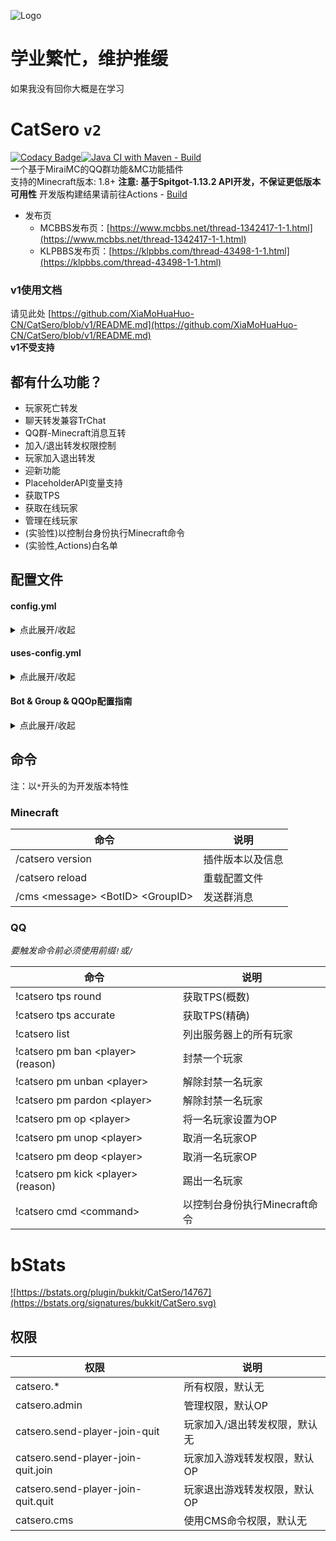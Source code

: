 ![Logo](https://repository-images.githubusercontent.com/460782323/9e8de950-9a9b-4063-b180-ac1e3c2c6a14)

# 学业繁忙，维护推缓

如果我没有回你大概是在学习

# CatSero `v2`

[![Codacy Badge](https://app.codacy.com/project/badge/Grade/babcf1e300a44e3684e88840e2b2b803)](https://www.codacy.com/gh/XiaMoHuaHuo-CN/CatSero/dashboard?utm_source=github.com&amp;utm_medium=referral&amp;utm_content=XiaMoHuaHuo-CN/CatSero&amp;utm_campaign=Badge_Grade)[![Java CI with Maven - Build](https://github.com/XiaMoHuaHuo-CN/CatSero/actions/workflows/builder.yml/badge.svg?branch=main)](https://github.com/XiaMoHuaHuo-CN/CatSero/actions/workflows/builder.yml)  
一个基于MiraiMC的QQ群功能&MC功能插件  
支持的Minecraft版本: 1.8+ **注意: 基于Spitgot-1.13.2 API开发，不保证更低版本可用性**
开发版构建结果请前往Actions - [Build](https://github.com/XiaMoHuaHuo-CN/CatSero/actions/workflows/builder.yml)

- 发布页
    - MCBBS发布页：[https://www.mcbbs.net/thread-1342417-1-1.html](https://www.mcbbs.net/thread-1342417-1-1.html)
    - KLPBBS发布页：[https://klpbbs.com/thread-43498-1-1.html](https://klpbbs.com/thread-43498-1-1.html)

### v1使用文档

请见此处 [https://github.com/XiaMoHuaHuo-CN/CatSero/blob/v1/README.md](https://github.com/XiaMoHuaHuo-CN/CatSero/blob/v1/README.md)  
**v1不受支持**

## 都有什么功能？

- 玩家死亡转发
- 聊天转发兼容TrChat
- QQ群-Minecraft消息互转
- 加入/退出转发权限控制
- 玩家加入退出转发
- 迎新功能
- PlaceholderAPI变量支持
- 获取TPS
- 获取在线玩家
- 管理在线玩家
- (实验性)以控制台身份执行Minecraft命令
- (实验性,Actions)白名单

## 配置文件

#### config.yml

<details>
<summary>点此展开/收起</summary>

```yaml
# CatSero配置文件

# 语言文件
locale: zh_CN
# 接受bStats统计(https://bstats.org)
# true | false
allow-bstats: true

# 自定义命令头
qq-command-prefix:
  # 功能开关
  # true | false
  enabled: false
  # 格式
  format: ""
```

</details>

#### uses-config.yml

<details>
<summary>点此展开/收起</summary>

```yaml
# CatSero功能设置

# 发送玩家加入/退出消息
send-player-join-quit:
  # 功能开关
  # true | false
  enabled: false
  # Bot & Group设置
  var:
    # BotID
    bot: example
    # GroupID
    group: example
  # 格式
  # 内置占位符:
  # - %player% 加入玩家名称
  format:
    # 加入
    join: "%player%加入了游戏"
    # 退出
    quit: "%player%退出了游戏"
  # 需要拥有权限才会发送
  need-permission: false

# 聊天转发
chat-forward:
  # 功能开关
  # true | false
  enabled: false
  # Bot & Group设置
  var:
    # BotID
    bot: example
    # GroupID
    group: example
  # 格式
  # 内置占位符:
  # - %name%  (To MC)发送者名称
  # - %code%  (To MC)发送者QQ号
  # - %message%  消息内容
  # - %player%  (To QQ)发送玩家名称
  # - %channel%  (To QQ | TrChat Only)聊天频道ID
  format:
    # 发送到Minecraft
    to-mc: |-
      &e[&aQQ&e]&r%name%(%code%):
      %message%
    # 发送到QQ
    to-qq: |-
      [MC]%player%:
      %message%
  # 清理消息中的格式代码
  clean-colorcode: true
  # 关键词检测
  filter:
    # 功能开关
    # true | false
    enabled: false
    # 关键词列表
    list:
      - "傻逼"
      - "fuck"
    # 只将关键词变为"***"而不是取消该条消息的转发
    # true | false
    replace-only: false
  # 聊天前缀
  prefix:
    # 功能开关
    # true | false
    enabled: false
    # 格式
    format:
      # 发送到Minecraft
      to-mc: "#"
      # 发送到QQ
      to-qq: "#"

# 发送玩家死亡消息
send-player-death:
  # 功能开关
  # true | false
  enabled: false
  # Bot & Group设置
  var:
    # BotID
    bot: example
    # GroupID
    group: example
  # 格式
  # 内置占位符:
  # - %player%  玩家名
  # - %deathmes%  死亡消息
  format: "%player%死了,因为\n%deathmes%"

# 新人加入群欢迎
new-group-member-message:
  # 功能开关
  # true | false
  enabled: false
  # Bot & Group设置
  var:
    # BotID
    bot: example
    # GroupID
    group: example
  # 格式
  # 内置占位符:
  # - %at%  @新成员
  # - %code%  新成员QQ号
  format: "欢迎%at%（%code%）加入本群!"
  
# TPS获取
get-tps:
  # 功能开关
  # true | false
  enabled: false
  # Bot & Group设置
  var:
    # BotID
    bot: example
    # GroupID
    group: example

# 在线玩家获取
get-online-players:
  # 功能开关
  # true | false
  enabled: false
  # Bot & Group设置
  var:
    # BotID
    bot: example
    # GroupID
    group: example
  # 格式
  # 内置占位符:
  # - %count%  当前在线玩家数
  # - %max%  最大在线玩家数
  # - %list%  当前在线玩家列表
  format: |-
    当前在线: %count%
    最大在线: %max%
    玩家列表: %list%

# 玩家管理器
player-manager:
  # 功能开关
  # true | false
  enabled: false
  # Bot & Group设置
  var:
    # BotID
    bot: example
    # GroupID
    group: example
  # 启用的工具
  # 支持：ban, op, kick
  tools:
    - ban
    - op
    - kick
  # 子功能配置
  configs:
    # Ban工具
    ban-tool:
      # Ban命令
      ban:
        # 默认原因
        default-reason: "你已被此服务器封禁"
        # 使用自定义命令而不是Bukkit内置封禁
        custom-command:
          # 功能开关
          # true | false
          enabled: false
          # 封禁命令
          # 内置占位符:
          # - %player%  玩家名
          # - %reason%  原因
          command: "ban %player% %reason%"
      # UnBan命令
      unban:
        # 使用自定义命令而不是Bukkit内置封禁
        custom-command:
          # 功能开关
          # true | false
          enabled: false
          # 封禁命令
          # 内置占位符:
          # - %player%  玩家名
          command: "pardon %player%"
    # Kick工具
    kick-tool:
      # Kick命令
      kick:
        # 默认原因
        default-reason: "你已被踢出"

# QQ群执行Minecraft命令
# 正在实验
dispatch-command:
  # 功能开关
  # true | false
  enabled: false
  # Bot & Group设置
  var:
    # BotID
    bot: example
    # GroupID
    group: example
```

</details>

#### Bot & Group & QQOp配置指南

<details>
<summary>点此展开/收起</summary>

##### 添加指南

<details>
<summary>点此展开/收起</summary>

### Bot配置指南

Bot配置位于`mirai-configs/bot.yml`  
首次打开，您应该会看到如下内容

```yaml
list:
  example: 123456789
  example2: 123456789
```

list下的`example`与`example2`即为BotID  
创建格式为`<id>: <Bot QQ号>`  
您可以新建若干Bot，例如，让我们把文件改为

```yaml
list:
  hello-bot: 123456789
```

### Group配置指南

Group配置位于`mirai-configs/group.yml`  
首次打开，您应该会看到如下内容

```yaml
list:
  example: 123456789
  example2: 123456789
```

list下的`example`与`example2`即为GroupID  
创建格式为`<id>: <群号>`  
您可以新建若干Group，例如，让我们把文件改为

```yaml
list:
  hello-group: 123456789
```

### QQOp配置指南

QQOp配置位于`mirai-configs/qq-op.yml`  
您只需要按照YAML数组格式添加用户QQ号即可
</details>

##### 使用指南

<details>
<summary>点此展开/收起</summary>

打开`uses-config.yml`，您应该会发现每个功能下会有一个`var`:

```yaml
example:
  var:
    bot: example
    group: example
```

`var`内的`bot`即为Bot配置中的BotID
同理`group`即为Group配置中的GroupID
</details>
</details>

## 命令

注：以`*`开头的为开发版本特性

### Minecraft

| 命令                                  | 说明       |
|-------------------------------------|----------|
| /catsero version                    | 插件版本以及信息 |
| /catsero reload                     | 重载配置文件   |
| /cms \<message> \<BotID> \<GroupID> | 发送群消息    |

### QQ

_要触发命令前必须使用前缀`!`或`/`_

| 命令                                  | 说明                  |
|-------------------------------------|---------------------|
| !catsero tps round                  | 获取TPS(概数)           |
| !catsero tps accurate               | 获取TPS(精确)           |
| !catsero list                       | 列出服务器上的所有玩家         |
| !catsero pm ban \<player> \(reason) | 封禁一个玩家              |
| !catsero pm unban \<player>         | 解除封禁一名玩家            |
| !catsero pm pardon \<player>        | 解除封禁一名玩家            |
| !catsero pm op \<player>            | 将一名玩家设置为OP          |
| !catsero pm unop \<player>          | 取消一名玩家OP            |
| !catsero pm deop \<player>          | 取消一名玩家OP            |
| !catsero pm kick \<player> (reason) | 踢出一名玩家              |
| !catsero cmd \<command>             | 以控制台身份执行Minecraft命令 |

# bStats

<a href="https://bstats.org/plugin/bukkit/CatSero/14767">![https://bstats.org/plugin/bukkit/CatSero/14767](https://bstats.org/signatures/bukkit/CatSero.svg)</a>

## 权限

| 权限                                 | 说明                         |
|------------------------------------|----------------------------|
| catsero.*                          | 所有权限，默认无                   |
| catsero.admin                      | 管理权限，默认OP                  |
| catsero.send-player-join-quit      | 玩家加入/退出转发权限，默认无            |
| catsero.send-player-join-quit.join | 玩家加入游戏转发权限，默认OP            |
| catsero.send-player-join-quit.quit | 玩家退出游戏转发权限，默认OP            |
| catsero.cms                        | 使用CMS命令权限，默认无              |
